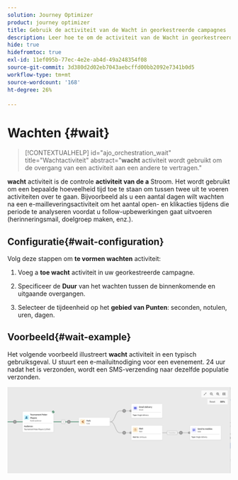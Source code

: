 ```yaml
---
solution: Journey Optimizer
product: journey optimizer
title: Gebruik de activiteit van de Wacht in georkestreerde campagnes
description: Leer hoe te om de activiteit van de Wacht in georkestreerde campagnes te gebruiken
hide: true
hidefromtoc: true
exl-id: 11ef095b-77ec-4e2e-ab4d-49a248354f08
source-git-commit: 3d380d2d02eb7043aebcffd00bb2092e7341b0d5
workflow-type: tm+mt
source-wordcount: '168'
ht-degree: 26%

---
```


# Wachten {#wait}

>[!CONTEXTUALHELP]
>id="ajo_orchestration_wait"
>title="Wachtactiviteit"
>abstract="**wacht** activiteit wordt gebruikt om de overgang van een activiteit aan een andere te vertragen."

**wacht** activiteit is de controle **activiteit van de a** Stroom. Het wordt gebruikt om een bepaalde hoeveelheid tijd toe te staan om tussen twee uit te voeren activiteiten over te gaan. Bijvoorbeeld als u een aantal dagen wilt wachten na een e-mailleveringsactiviteit om het aantal open- en klikacties tijdens die periode te analyseren voordat u follow-upbewerkingen gaat uitvoeren (herinneringsmail, doelgroep maken, enz.).

## Configuratie{#wait-configuration}

Volg deze stappen om **te vormen wachten** activiteit:

1. Voeg a **toe wacht** activiteit in uw georkestreerde campagne.

1. Specificeer de **Duur** van het wachten tussen de binnenkomende en uitgaande overgangen.

1. Selecteer de tijdeenheid op het **gebied van Punten**: seconden, notulen, uren, dagen.

## Voorbeeld{#wait-example}

Het volgende voorbeeld illustreert **wacht** activiteit in een typisch gebruiksgeval. U stuurt een e-mailuitnodiging voor een evenement. 24 uur nadat het is verzonden, wordt een SMS-verzending naar dezelfde populatie verzonden.

![](../assets/workflow-wait-example.png)
